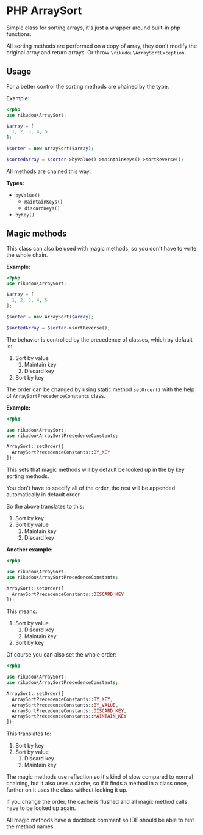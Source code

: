 # PHP ArraySort

Simple class for sorting arrays, it's just a wrapper around built-in php functions.

All sorting methods are performed on a copy of array, they don't modify the original array
and return arrays. Or throw `\rikudou\ArraySortException`.

## Usage

For a better control the sorting methods are chained by the type.

Example:

```php
<?php
use rikudou\ArraySort;

$array = [
  1, 2, 3, 4, 5
];

$sorter = new ArraySort($array);

$sortedArray = $sorter->byValue()->maintainKeys()->sortReverse();
```

All methods are chained this way.

**Types:**
- `byValue()`
    - `maintainKeys()`
    - `discardKeys()`
- `byKey()`

## Magic methods

This class can also be used with magic methods, so you don't have to write the
whole chain.

**Example:**

```php
<?php
use rikudou\ArraySort;

$array = [
  1, 2, 3, 4, 5
];

$sorter = new ArraySort($array);

$sortedArray = $sorter->sortReverse();
```

The behavior is controlled by the precedence of classes, which by default is:

1. Sort by value
    1. Maintain key
    2. Discard key
2. Sort by key

The order can be changed by using static method `setOrder()` with the help of
`ArraySortPrecedenceConstants` class.

**Example:**

```php
<?php

use rikudou\ArraySort;
use rikudou\ArraySortPrecedenceConstants;

ArraySort::setOrder([
  ArraySortPrecedenceConstants::BY_KEY
]);

```

This sets that magic methods will by default be looked up in the by key sorting
methods.

You don't have to specify all of the order, the rest will be appended automatically
in default order.

So the above translates to this:

1. Sort by key
2. Sort by value
    1. Maintain key
    2. Discard key
    
**Another example:**

```php
<?php

use rikudou\ArraySort;
use rikudou\ArraySortPrecedenceConstants;

ArraySort::setOrder([
  ArraySortPrecedenceConstants::DISCARD_KEY
]);
```

This means:

1. Sort by value
    1. Discard key
    2. Maintain key
2. Sort by key

Of course you can also set the whole order:

```php
<?php

use rikudou\ArraySort;
use rikudou\ArraySortPrecedenceConstants;

ArraySort::setOrder([
  ArraySortPrecedenceConstants::BY_KEY,
  ArraySortPrecedenceConstants::BY_VALUE,
  ArraySortPrecedenceConstants::DISCARD_KEY,
  ArraySortPrecedenceConstants::MAINTAIN_KEY
]);
```

This translates to:

1. Sort by key
2. Sort by value
    1. Discard key
    2. Maintain key
    
The magic methods use reflection so it's kind of slow compared to normal chaining,
but it also uses a cache, so if it finds a method in a class once, further on it uses
the class without looking it up.

If you change the order, the cache is flushed and all magic method calls have to be
looked up again.

All magic methods have a docblock comment so IDE should be able to hint the method names.

